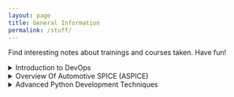 ```yaml
---
layout: page
title: General Information
permalink: /stuff/
---
```


Find interesting notes about trainings and courses taken. Have fun!

<details markdown="1">
<summary>Introduction to DevOps</summary>

## What is DevOps?

- The term (development and operations) is an extension of agile development environments that aims to enhance the process of software delivery as a whole.
- DevOps (Development and Operations) engineers work together, following Lean and Agile principles, delivering software in a rapid and continuous manner.

DevOps is not:
- Simply combining development and operations.
- A separate team.
- A tool.
- Just automation.

## What is the goal?

There are three pillars:
- DevOps         -> For speed and agility.
- Microservices  -> For small deployments.
- Containers     -> For ephemeral runtimes.

Culture is the #1 success factor in DevOps. Building a culture of *shared responsibility, transparency, and faster feedback* is the foundation of every high-performing DevOps team. --Atlassian--

To become DevOps, it is necessary to change the company culture. It must change:
- The way people think.
- The way people work.
- The way people are organized.
- The way people are measured.

## Agile perspective

Waterfall > Agile > DevOps are methods for software development and delivery.
Monoliths > SOA > Microservices are architectures: ways that software is built.
Physical servers > VMs > Containers are used to create infrastructure: basic services such as communication and storage.

- 2007 Patrick Debois: Dev and Ops worked ineffectively and not together.
- 2008 Agile Infrastructure.
- 2009 John - Velocity 2009 -"10+ Deploys Per Day" -> Dev and Ops cooperation at Flickr.
- 2010 Continuous Delivery - Through automation of the build, deploy, and test process, along with improved collaboration.
- 2013 Lean principle.

----

# Thinking DevOps

## Code reuse dilemma
- Code has 80% of what you need but 20% is missing.

## Social coding solution
- Discuss with the repo **owner**.
- Agree to develop it.
- Open an **Issue** and assign it to yourself.
- **Fork** the code and make your changes.
- Issue a **Pull Request** to review and merge back.

## Git Repository Guidelines
- The same that we already know about it.

## The size of the batches
Working in small batches means delivering something useful quickly.
Using single piece flow leads to faster feedback loops.

## Minimal Viable Product (MVP)
- MVP is a tool for learning.
- The experiment may fail and that's okay.
- It is the minimal thing that you can do to test your hypothesis.

## Quiz
- Which of these is typical of traditional thinking?
    ANS: Rebuilding 100% of the code to get the 20% change you need.
- Which of these is part of minimum viable product?
    ANS: Should I pivot or persevere?

## Test Driven Development (TDD)
- Test your code, but first create cases and then create code.
- Red->Green->Refactor cycle.
It is important: It saves time when developing, you can code faster and with more confidence, it ensures the code is working as expected, it ensures that future changes do not break your code. In order to create a DevOps CI/CD pipeline, all testing must be automated.

## Behavior Driven Development (BDD)
- BDD focuses on the behavior of the system from the outside in. It looks at the system as a consumer of it.
- BDD uses an approachable syntax that everyone can understand.
- It improves communication.

## Cloud Native Microservices (CNM)
- CNM is a collection of independently deployable microservices.
- Stateless microservices each maintain their own state in a separate database or persistent object store.
- Microservices are loosely coupled services, designed for scalability and communication with APIs.

# Working DevOps
- Culture of teaming and collaboration.
- Agile development as a shared discipline.
- Push smaller releases faster.

## Taylorism
- Is regarding the Industrial Revolution. It describes how to work as automotive line assembly, working in silos.
_Software development is bespoke:_
    - Software development is NOT like assembling automobiles.
    - Most of the parts do not exist yet.
    - Software development is craft work.

- Command and control is not Agile.
- Stop working in silos.
- Let your people amaze you.

- Working DevOps means pushing small releases faster in order to get feedback, minimize risk, and maximize learning.
- Taylorism was designed for factory work, while software development is like craft work.

# Software Engineering vs Civil Engineering
- SW stack is constantly updated.

# Required DevOps behavior
- DevOps delivers a continual series of small changes.
- Development wants innovation and Operations want stability. But you cannot get both.

## Required DevOps behaviors
- Shared ownership and high collaboration.
- Risk management by embracing change.
- Ephemeral infrastructure as code.
- Automated self-service.
- Feedback loops and data-driven responsibility.

## Infrastructure as code
- Described in an executable textual format.
- Configure using that description.
- Configure the system.
- Never perform configurations manually.
- Use version control.

## Continuous Integration and Continuous Delivery
- CI/CD is not one thing.
- Continuous Integration is: Continuously building, testing, and merging to master.
- Continuous Delivery is: Continuously deploying to a production-like environment.

# Align teams with the business
- Each team has its own mission aligned with the business.
- Teams have end-to-end responsibility for what they build.
- Teams should have a long-term mission.

## There is no DevOps Teams
- DevOps is the practice of development and operations engineers working together during the entire software lifecycle, following Lean and Agile principles that allow them to deliver high-quality results.

# DevOps metrics
- A baseline provides a concrete number for comparison as you implement your DevOps changes.
- Old school is focused on mean time to failure (MTTF).
- DevOps is focused on mean time to recovery (MTTR).

## Summary
- You should measure and reward what you want to improve.
- Measuring social metrics leads to improved socialization and measuring DevOps metrics allows you to see progression toward goals.
- DevOps changes the objective of problem resolution from failure prevention to failure recovery.

# Vanity Metrics vs Actionable Metrics
- Vanity metrics may be appealing at first glance, but offer limited actionable insights.
- Actionable metrics provide meaningful ways to measure your processes and work toward goals.

# Comparison of DevOps to Site Reliability Engineering (SRE)
- SRE maintains separate development and operations silos with one staffing pool.
- DevOps breaks down the silos into one team with one business objective.

</details>

<details markdown="1">

<summary>Overview Of Automotive SPICE (ASPICE)</summary>

# The Automotive SPICE (Software Improvement and Capability dEtermination).

Is an adaptation of the **Software Process Improvements and Capability dEtermination** standard (ISO 15504), addapted specially for the Automotive industry.
ASPICE provides a **framework for assessing and imporoving** the software development processes within automotive suppliers and manufactures. It helps ensure high-quiality software, better safety, and reliable performance in vehcles' electronic control units (ECUs)

The ASPICE Model is based on the V-CYCLE, one of the Software Development Life Cycle (SDLC).

## Software Development Life Cycle (SDLC)

Is the process of creating software, from initial planning through deployment and ongoing maintenance

SDLC has the following structure:

    1. Requirements Analysis -> * Business Analyst * Project Manager * Product Manager.
    2. System Design -> * Architect * Designer.
    3. Implementation -> * Developer * Software Implementation.
    4. Testing -> * Verification and Validation * Quality Assurance * Tester.
    5. Deployment -> * Release Manager * DevOps Engineer * IT Operations.
    6. Maintenance -> * Support Engineers * Testers.

Each phase ensures quality and traceability throughout the software development process.

## V - Model (an extension of the traditional Waterfall model)

V-Model is an Verification and Validation model:

![V_MODEL]({{site.baseurl}}/assets/images/stuff_images/ASPICE/vmodel.png)

| Left-side  (develop side)                                                |   Right-Side  (testing side)
|--------------------------------------------------------------------------|------------------|
| Business Requirements Specification (Waht does the user want?)           | User Acceptance Testing 
  System Requirements Specification   (What should the overall system do?) | System Integration Testing (Does the whole system meet the requirements?)
  High Level Design / Architecture    (How will teh system be structure?)  | Component Testing (Do components work together?)
  Low Level Design / Details (How each component be build?)                | Unit Testing (Does each component work?)
  <-> Coding <-> | <-> coding <-> |

```markdown
[VALIDATION]  - and -  [VERIFICATION]
Requirements     ->    User Acceptance
    |                     |
    v                     ^
System Design    ->    System Testing
    |                     |
    v                     ^
Architecture     ->   Integration Testing
    |                     |
    v                     ^
Detailed Design  ->   Unit Testing
    |                     |
    v                     ^
     Implementation (Coding)
```
This is an sequential model, and it is usefull fo requirements well-done. A disvantage is thata design cannot emerge during coding, since each phase must be sequetial. Oeverll, the V-Model provides a structured path from requirements to finished product.

### ISO 26262
    Is an international standard that provides functional safety requirements and processes for electrical and electronic systems within road vehicles. It aims to reduce safety reisks from malfunctions by defining development best practices.

### ISO 21434
    Is a new standard focused on cyber security for road vehicles. It provides a framework and process to manage cyber risks during the product life.  

### ISO 21448
    Is a road vehicles standard that specifies user experience and human-machine interface design.
  
OEM -> Original Equipment Manufacturer: A company that produces parts, components or complete products that are then used in another company's end product.
-  

# ASPICE 3.0 Model

![ASPICE30]({{site.baseurl}}/assets/images/stuff_images/ASPICE/aspice30.png)

The ASPICE model has three process groups: 
    1. Primary Life Cycle Process.
        - System Engineering Process group (SYS)
        - Software Engineering process group (SWE)
        - Acquisition process group (ACQ)
        - Supply process group (SPL)
    2. Organization Life Cycle Process.
        - 
    3. Supporting Life Cycle Process.


## Process Assessment Model

ASPICE defines a process assessment model to evalute and rate the capability of software process in the automitve indudtry. the ASPICE assessment model has two dimensions:

    1. Process dimension:
        * Covers teh software process within the scope of assessment.
    2. Capability dimension:
        * Defines six capability levels (0-5) that indicate the maturity fo each process. Level 0 mean the process is not implemented. Level 5 means the process is optimized.
TheA ASPICE  assessment method provides a standardized way to measure and improve software process against a reference benchmark.  

# Module #2 Describing the ASPICE Model

## ASPICE Model Description

### Primary Life Cycle Process (SYS)

### Primary Life Cycle Process (SYS)

SYS.1 – Requirements Elicitation: Gather, document, and track requirements as required by stakeholders.

SYS.2 – System Requirements Analysis: Analyze and refine the collected requirements to ensure clarity and feasibility.

SYS.3 – System Architectural Design: Establish the overall system architecture and develop the system structure.

SYS.4 – System Integration and Integration Test: Integrate system components and perform integration testing to verify interactions.

SYS.5 – System Qualification Test: Provide evidence that the integrated system meets all specified requirements.

*The System Engineering process group ensures that stakeholder requirements are fully captured, analyzed, and validated throughout the system development lifecycle.*

### Primary Life Cycle Process (SWE)

SWE.1 – Software Requirements Analysis: Collect and analyze software-specific requirements.

SWE.2 – Software Architectural Design: Define the software architecture and allocate requirements to software components.

SWE.3 – Software Detailed Design and Unit Construction: Develop detailed designs and construct software units.

SWE.4 – Software Unit Verification: Verify individual software units against detailed design and requirements.

SWE.5 – Software Integration and Integration Test: Integrate software units and perform integration testing.

SWE.6 – Software Qualification Test: Provide evidence that the integrated software meets all requirements.

*The Software Engineering process group focuses on ensuring that software requirements are addressed, implemented, and verified at each stage of development.*

---
** As a part of Automation Activities, the mostly close ASPICE process areas are:
    Group: Primary life Cycle Process (SWE): 
    - SWE.4 - Software Unit Verification.
    - SWE.5 - Software Integration and Integration Test.
    - SWE.6 - Software Qualification Testing.
---

## ASPICE Process Capability levels
1. Level 0 (Incomplete):
    
    - The process is not implemented or fails t achieve its purpose.

2. Level 1 (Performed):
    
    - The process achieve its purpose.

3. Level 2 (Managed):

    - The performed process is now implemented in a managed fashion.
    - Performance is controlled and maintained.

4. Level 3 (Established):
    
    - The process is established, capable, standardized and maintained.
    - Standards for process performance are stablished.

5. Level 4 (Predictable):
    
    - The process is quantitatively controlled and predictable.
    - Performance varies within narrow, predictable limits.

6. Leve 5 (Innovating):
    
    - The focus in on continuous improvement.
    - Process innovation improve effectiveness and efficiency.

`The capability levels range from an incomplete process at level 0 to a performed procedure at level 1, to managed standardized, and quantiatively controlled process at levels 2-4, to an optimized, continuously improving process at level 5.`

`At Level 0, no code review process exists.`

`Level 1-2 introduce basic manual processes.`

`Level 3 establishes a standardized process.`

`Level 4, quantitative control is added.`

`Level 5, innovative improvements are made through automation and AI.`

</details>

<details markdown="1">
<summary>Advanced Python Development Techniques</summary>

# Set and deques
    ```python
    #Sets do not repeat once output
    example_set = {1,2,3,4,5}
    #Even if you see duplicates within
    example_set = {1,1,2,3,4,5}
    example_set.add(6)
    print(example_set)
    example_set.remove(2)
    print(example_set)
    ```
    ```python
    # A deque is a double-ended queue, it's a generalization of stacks and queues allowing
    # you to efficently add or remove elements.
    from collections impoort deque
    my_deque = deque([1,2,3])
    my_deque.append(4)
    print(my_deque)
    # removing elements from the left
    my_deque.pop()
    print(my_deque)
    # removing elements from the right
    my_deque.popleft()
    print(my_deque)
    ```
## Undo and Redo actions using deques
    ```python
    from collections impoort deque
    undo_stack = deque()
    redo_stack = deque()
    def perform_action(action):
        undo_stack.append(action)
        redo_stack.clear()
    def undo():
        if undo_stack:
            action = undo_stack.pop()
            redo_stack.append(action)
    def redo():
        if redo_stack:
            action = redo_stack.pop()
            undo_stack.append(action)

    split_words = str("Hello world").split()
    for word in split_words:
        perform_action(word)
        
    print(undo_stack)

    # undo action:
    undo()
    print(undo_stack)
    # redo action:
    redo()
    print(undo_stack)
    ```
</details>